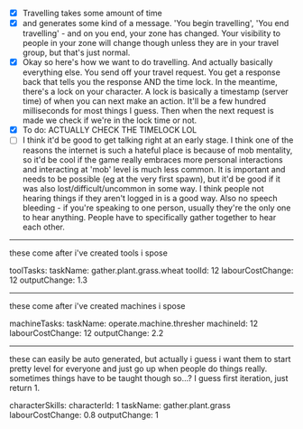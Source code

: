- [x] Travelling takes some amount of time
- [x] and generates some kind of a message.
'You begin travelling', 'You end travelling' - and on you end, your zone has changed. Your visibility to people in your zone will change though unless they are in your travel group, but that's just normal.
- [x] Okay so here's how we want to do travelling. And actually basically everything else. You send off your travel request. You get a response back that tells you the response AND the time lock. In the meantime, there's a lock on your character. A lock is basically a timestamp (server time) of when you can next make an action. It'll be a few hundred milliseconds for most things I guess. Then when the next request is made we check if we're in the lock time or not.
- [x] To do: ACTUALLY CHECK THE TIMELOCK LOL
- [ ] I think it'd be good to get talking right at an early stage. I think one of the reasons the internet is such a hateful place is because of mob mentality, so it'd be cool if the game really embraces more personal interactions and interacting at 'mob' level is much less common. It is important and needs to be possible (eg at the very first spawn), but it'd be good if it was also lost/difficult/uncommon in some way. I think people not hearing things if they aren't logged in is a good way. Also no speech bleeding - if you're speaking to one person, usually they're the only one to hear anything. People have to specifically gather together to hear each other.

-----

these come after i've created tools i spose

toolTasks:
taskName: gather.plant.grass.wheat
toolId: 12
labourCostChange: 12
outputChange: 1.3

-----

these come after i've created machines i spose

machineTasks:
taskName: operate.machine.thresher
machineId: 12
labourCostChange: 12
outputChange: 2.2

-----

these can easily be auto generated, but actually i guess i want them to start pretty level for everyone and just go up when people do things really. sometimes things have to be taught though so...? I guess first iteration, just return 1.

characterSkills:
characterId: 1
taskName: gather.plant.grass
labourCostChange: 0.8
outputChange: 1